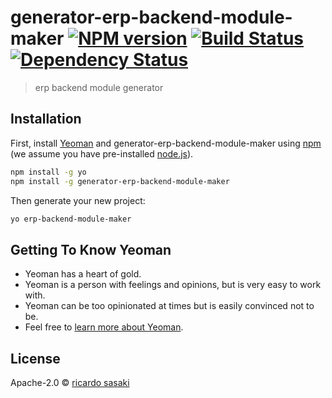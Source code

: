 # generator-erp-backend-module-maker [![NPM version][npm-image]][npm-url] [![Build Status][travis-image]][travis-url] [![Dependency Status][daviddm-image]][daviddm-url]
> erp backend module generator

## Installation

First, install [Yeoman](http://yeoman.io) and generator-erp-backend-module-maker using [npm](https://www.npmjs.com/) (we assume you have pre-installed [node.js](https://nodejs.org/)).

```bash
npm install -g yo
npm install -g generator-erp-backend-module-maker
```

Then generate your new project:

```bash
yo erp-backend-module-maker
```

## Getting To Know Yeoman

 * Yeoman has a heart of gold.
 * Yeoman is a person with feelings and opinions, but is very easy to work with.
 * Yeoman can be too opinionated at times but is easily convinced not to be.
 * Feel free to [learn more about Yeoman](http://yeoman.io/).

## License

Apache-2.0 © [ricardo sasaki]()


[npm-image]: https://badge.fury.io/js/generator-erp-backend-module-maker.svg
[npm-url]: https://npmjs.org/package/generator-erp-backend-module-maker
[travis-image]: https://travis-ci.com/a43mrk/generator-erp-backend-module-maker.svg?branch=master
[travis-url]: https://travis-ci.com/a43mrk/generator-erp-backend-module-maker
[daviddm-image]: https://david-dm.org/a43mrk/generator-erp-backend-module-maker.svg?theme=shields.io
[daviddm-url]: https://david-dm.org/a43mrk/generator-erp-backend-module-maker
